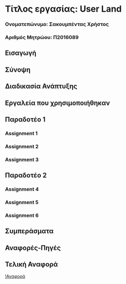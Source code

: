 # Τίτλος εργασίας: User Land

### Ονοματεπώνυμο: Σακουμπέντας Χρήστος
### Αριθμός Μητρώου: Π2016089

## Εισαγωγή

## Σύνοψη

## Διαδικασία Ανάπτυξης

## Εργαλεία που χρησιμοποιήθηκαν

## Παραδοτέο 1

### Assignment 1

### Assignment 2

### Assignment 3

## Παραδοτέο 2

### Assignment 4

### Assignment 5

### Assignment 6

## Συμπεράσματα

## Αναφορές-Πηγές

## Τελική Αναφορά
[!Αναφορά](https://csakou.github.io/HCI_REPORT/)

